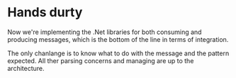 # Hands durty

Now we're implementing the .Net libraries for both consuming and producing messages, which is the bottom of the line in terms of integration.

The only chanlange is to know what to do with the message and the pattern expected. All ther parsing concerns and managing are
up to the architecture.